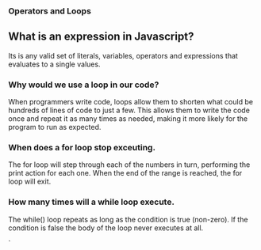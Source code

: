 ### Operators and Loops
## What is an expression in Javascript?
Its is any valid set of literals, variables, operators and expressions that evaluates to a single values.

### Why would we use a loop in our code?
When programmers write code, loops allow them to shorten what could be hundreds of lines of code to just a few. This allows them to write the code once and repeat it as many times as needed, making it more likely for the program to run as expected.

### When does a for loop stop exceuting.
The for loop will step through each of the numbers in turn, performing the print action for each one. When the end of the range is reached, the for loop will exit.

### How many times will a while loop execute.
The while() loop repeats as long as the condition is true (non-zero). If the condition is false the body of the loop never executes at all.


`